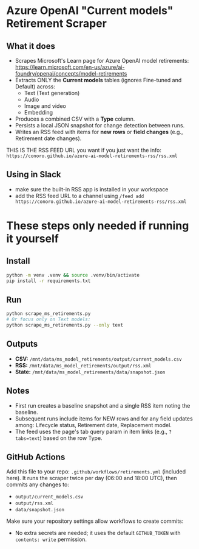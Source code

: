 # Azure OpenAI "Current models" Retirement Scraper

## What it does

- Scrapes Microsoft's Learn page for Azure OpenAI model retirements:
  https://learn.microsoft.com/en-us/azure/ai-foundry/openai/concepts/model-retirements
- Extracts ONLY the **Current models** tables (ignores Fine-tuned and Default) across:
  - Text (Text generation)
  - Audio
  - Image and video
  - Embedding
- Produces a combined CSV with a **Type** column.
- Persists a local JSON snapshot for change detection between runs.
- Writes an RSS feed with items for **new rows** or **field changes** (e.g., Retirement date changes).

THIS IS THE RSS FEED URL you want if you just want the info: `https://conoro.github.io/azure-ai-model-retirements-rss/rss.xml`

## Using in Slack
- make sure the built-in RSS app is installed in your workspace
- add the RSS feed URL to a channel using `/feed add https://conoro.github.io/azure-ai-model-retirements-rss/rss.xml`


# These steps only needed if running it yourself
## Install

```bash
python -m venv .venv && source .venv/bin/activate
pip install -r requirements.txt
```

## Run

```bash
python scrape_ms_retirements.py
# Or focus only on Text models:
python scrape_ms_retirements.py --only text
```

## Outputs

- **CSV:**    `/mnt/data/ms_model_retirements/output/current_models.csv`
- **RSS:**    `/mnt/data/ms_model_retirements/output/rss.xml`
- **State:**  `/mnt/data/ms_model_retirements/data/snapshot.json`

## Notes

- First run creates a baseline snapshot and a single RSS item noting the baseline.
- Subsequent runs include items for NEW rows and for any field updates among:
  Lifecycle status, Retirement date, Replacement model.
- The feed uses the page's tab query param in item links (e.g., `?tabs=text`) based on the row Type.

## GitHub Actions

Add this file to your repo: `.github/workflows/retirements.yml` (included here). It runs the scraper twice per day
(06:00 and 18:00 UTC), then commits any changes to:

- `output/current_models.csv`
- `output/rss.xml`
- `data/snapshot.json`

Make sure your repository settings allow workflows to create commits:

- No extra secrets are needed; it uses the default `GITHUB_TOKEN` with `contents: write` permission.
